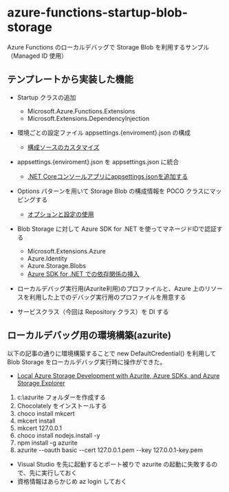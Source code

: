 # azure-functions-startup-blob-storage
Azure Functions のローカルデバッグで Storage Blob を利用するサンプル（Managed ID 使用）

## テンプレートから実装した機能

- Startup クラスの追加
  - Microsoft.Azure.Functions.Extensions
  - Microsoft.Extensions.DependencyInjection
  
- 環境ごとの設定ファイル appsettings.{enviroment}.json の構成
  - [構成ソースのカスタマイズ](https://docs.microsoft.com/ja-jp/azure/azure-functions/functions-dotnet-dependency-injection#customizing-configuration-sources)

- appsettings.{enviroment}.json を appsettings.json に統合
  - [.NET Coreコンソールアプリにappsettings.jsonを追加する](https://noxi515.hateblo.jp/entry/2020/05/23/211702)

- Options パターンを用いて Storage Blob の構成情報を POCO クラスにマッピングする
  - [オプションと設定の使用](https://docs.microsoft.com/ja-jp/azure/azure-functions/functions-dotnet-dependency-injection#working-with-options-and-settings)

- Blob Storage に対して Azure SDK for .NET を使ってマネージドIDで認証する
  - Microsoft.Extensions.Azure
  - Azure.Identity
  - Azure.Storage.Blobs
  - [Azure SDK for .NET での依存関係の挿入](https://docs.microsoft.com/ja-jp/dotnet/azure/sdk/dependency-injection)

- ローカルデバッグ実行用(Azurite利用)のプロファイルと、Azure 上のリソースを利用した上でのデバッグ実行用のプロファイルを用意する

- サービスクラス（今回は Repository クラス）を DI する

## ローカルデバッグ用の環境構築(azurite)

以下の記事の通りに環境構築することで new DefaultCredential() を利用して Blob Storage をローカルデバッグ実行時に操作ができた。

- [Local Azure Storage Development with Azurite, Azure SDKs, and Azure Storage Explorer](https://blog.jongallant.com/2020/04/local-azure-storage-development-with-azurite-azuresdks-storage-explorer/)

1. c:\azurite フォルダーを作成する
2. Chocolately をインストールする
3. choco install mkcert
4. mkcert install
5. mkcert 127.0.0.1
6. choco install nodejs.install -y
7. npm install -g azurite
8. azurite --oauth basic --cert 127.0.0.1.pem --key 127.0.0.1-key.pem

- Visual Studio を先に起動するとポート被りで azurite の起動に失敗するので、先に実行しておく
- 資格情報はあらかじめ az login しておく
